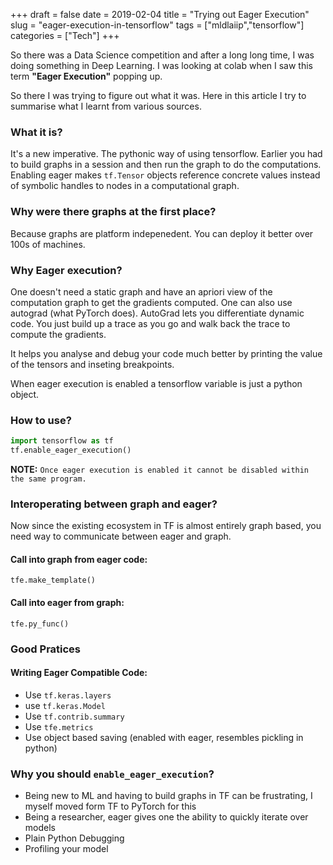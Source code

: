 +++
draft = false
date = 2019-02-04
title = "Trying out Eager Execution"
slug = "eager-execution-in-tensorflow"
tags = ["mldlaiip","tensorflow"]
categories = ["Tech"]
+++

So there was a Data Science competition and after a long long time, I was doing something in Deep Learning.
I was looking at colab when I saw this term **"Eager Execution"** popping up.

So there I was trying to figure out what it was. Here in this article I try to summarise what I learnt from various sources.

### What it is?

It's a new imperative. The pythonic way of using tensorflow. Earlier you had to build graphs in a session and then run the graph to do the computations. Enabling eager makes `tf.Tensor` objects reference concrete values instead of symbolic handles to nodes in a computational graph.

### Why were there graphs at the first place?

Because graphs are platform indepenedent. You can deploy it better over 100s of machines.

### Why Eager execution?

One doesn't need a static graph and have an apriori view of the computation graph to get the gradients computed. One can also use autograd (what PyTorch does). AutoGrad lets you differentiate dynamic code. You just build up a trace as you go and walk back the trace to compute the gradients.

It helps you analyse and debug your code much better by printing the value of the tensors and inseting breakpoints.

When eager execution is enabled a tensorflow variable is just a python object.

### How to use?

```python
import tensorflow as tf
tf.enable_eager_execution()
```

**NOTE:** `Once eager execution is enabled it cannot be disabled within the same program.`

### Interoperating between graph and eager?

Now since the existing ecosystem in TF is almost entirely graph based, you need way to communicate between eager and graph.

#### Call into graph from eager code:

`tfe.make_template()`

#### Call into eager from graph:

`tfe.py_func()`

### Good Pratices

#### Writing Eager Compatible Code:

- Use `tf.keras.layers`
- use `tf.keras.Model`
- Use `tf.contrib.summary`
- Use `tfe.metrics`
- Use object based saving (enabled with eager, resembles pickling in python)

### Why you should `enable_eager_execution`?

- Being new to ML and having to build graphs in TF can be frustrating, I myself moved form TF to PyTorch for this
- Being a researcher, eager gives one the ability to quickly iterate over models
- Plain Python Debugging
- Profiling your model
